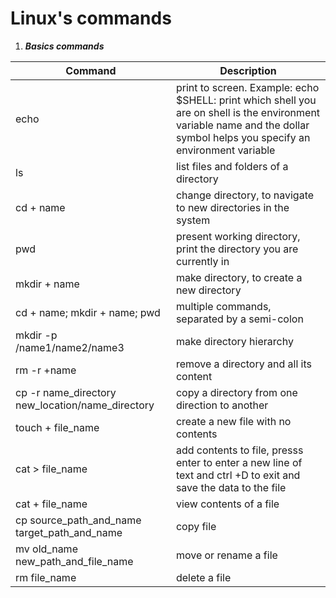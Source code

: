 # **Linux's commands**

1. ***Basics commands***

| Command  | Description  |
| --------- | --------------|
| echo   | print to screen. Example: echo $SHELL: print which shell you are on shell is the environment variable name and the dollar symbol helps you specify an environment variable |
| ls  | list files and folders of a directory |
| cd + name | change directory, to navigate to new directories in the system |
| pwd | present working directory, print the directory you are currently in |
| mkdir + name | make directory, to create a new directory |
| cd + name; mkdir + name; pwd | multiple commands, separated by a semi-colon |
| mkdir -p /name1/name2/name3 | make directory hierarchy |
| rm -r +name| remove a directory and all its content |
| cp -r name_directory new_location/name_directory | copy a directory from one direction to another |
| touch + file_name | create a new file with no contents |
| cat > file_name | add contents to file, presss enter to enter a new line of text and ctrl +D to exit and save the data to the file |
|cat + file_name | view contents of a file|
| cp source_path_and_name target_path_and_name | copy file |
| mv old_name new_path_and_file_name | move or rename a file |
| rm file_name | delete a file |


